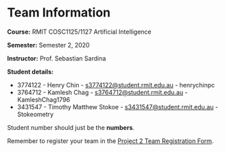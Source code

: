 # Team Information

**Course:** RMIT COSC1125/1127 Artificial Intelligence

**Semester:** Semester 2, 2020

**Instructor:** Prof. Sebastian Sardina

**Student details:**

* 3774122 - Henry Chin - s3774122@student.rmit.edu.au - henrychinpc
* 3764712 - Kamlesh Chag - s3764712@student.rmit.edu.au - KamleshChag1796
* 3431547 - Timothy Matthew Stokoe - s3431547@student.rmit.edu.au - Stokeometry

Student number should just be the **numbers**.

Remember to register your team in the [Project 2 Team Registration Form](https://bit.ly/2ETKiEP).
